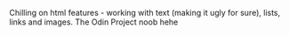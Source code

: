 Chilling on html features - working with text (making it ugly for sure), lists, links and images.
The Odin Project noob hehe